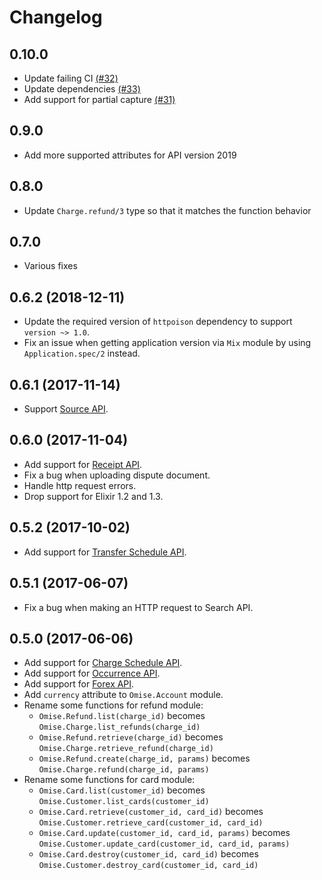 # Changelog

## 0.10.0

- Update failing CI [(#32)](https://github.com/omise/omise-elixir/pull/32)
- Update dependencies [(#33)](https://github.com/omise/omise-elixir/pull/33)
- Add support for partial capture [(#31)](https://github.com/omise/omise-elixir/pull/31)

## 0.9.0

- Add more supported attributes for API version 2019
## 0.8.0

- Update `Charge.refund/3` type so that it matches the function behavior

## 0.7.0

- Various fixes

## 0.6.2 (2018-12-11)

- Update the required version of `httpoison` dependency to support `version ~> 1.0`.
- Fix an issue when getting application version via `Mix` module by using `Application.spec/2` instead.

## 0.6.1 (2017-11-14)

- Support [Source API](https://www.omise.co/source-api).

## 0.6.0 (2017-11-04)

- Add support for [Receipt API](https://www.omise.co/receipt-api).
- Fix a bug when uploading dispute document.
- Handle http request errors.
- Drop support for Elixir 1.2 and 1.3.

## 0.5.2 (2017-10-02)

- Add support for [Transfer Schedule API](https://www.omise.co/transfer-schedules-api).

## 0.5.1 (2017-06-07)

- Fix a bug when making an HTTP request to Search API.

## 0.5.0 (2017-06-06)

- Add support for [Charge Schedule API](https://www.omise.co/charge-schedules-api).
- Add support for [Occurrence API](https://www.omise.co/occurrences-api).
- Add support for [Forex API](https://www.omise.co/forex-api).
- Add `currency` attribute to `Omise.Account` module.
- Rename some functions for refund module:
  - `Omise.Refund.list(charge_id)` becomes `Omise.Charge.list_refunds(charge_id)`
  - `Omise.Refund.retrieve(charge_id)` becomes `Omise.Charge.retrieve_refund(charge_id)`
  - `Omise.Refund.create(charge_id, params)` becomes `Omise.Charge.refund(charge_id, params)`
- Rename some functions for card module:
  - `Omise.Card.list(customer_id)` becomes `Omise.Customer.list_cards(customer_id)`
  - `Omise.Card.retrieve(customer_id, card_id)` becomes `Omise.Customer.retrieve_card(customer_id, card_id)`
  - `Omise.Card.update(customer_id, card_id, params)` becomes `Omise.Customer.update_card(customer_id, card_id, params)`
  - `Omise.Card.destroy(customer_id, card_id)` becomes `Omise.Customer.destroy_card(customer_id, card_id)`
